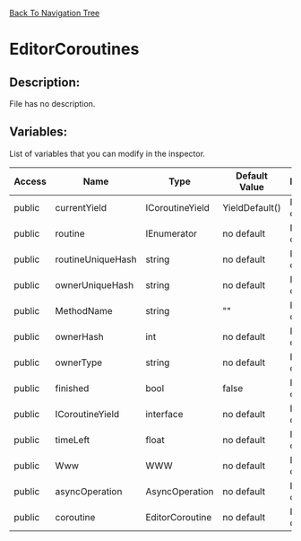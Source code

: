 [Back To Navigation Tree](https://wesleywh.github.io/GameDevRepo/docs/navigation.html)
# EditorCoroutines

## Description:
File has no description.

## Variables:
List of variables that you can modify in the inspector.

|Access|Name|Type|Default Value|Description|
|---|---|---|---|---|
|public|currentYield|ICoroutineYield|YieldDefault()|No description.|
|public|routine|IEnumerator|no default|No description.|
|public|routineUniqueHash|string|no default|No description.|
|public|ownerUniqueHash|string|no default|No description.|
|public|MethodName|string|""|No description.|
|public|ownerHash|int|no default|No description.|
|public|ownerType|string|no default|No description.|
|public|finished|bool|false|No description.|
|public|ICoroutineYield|interface|no default|No description.|
|public|timeLeft|float|no default|No description.|
|public|Www|WWW|no default|No description.|
|public|asyncOperation|AsyncOperation|no default|No description.|
|public|coroutine|EditorCoroutine|no default|No description.|
